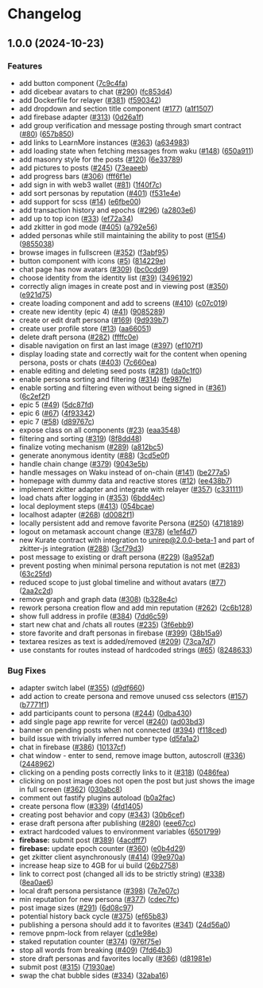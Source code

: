 # Changelog

## 1.0.0 (2024-10-23)


### Features

* add button component ([7c9c4fa](https://github.com/snaha/Kurate/commit/7c9c4faf2fd177ac5a325ed825a1799eb33892a3))
* add dicebear avatars to chat ([#290](https://github.com/snaha/Kurate/issues/290)) ([fc853d4](https://github.com/snaha/Kurate/commit/fc853d4e04215f6fa852614d2903c6eec1fed25b))
* add Dockerfile for relayer ([#381](https://github.com/snaha/Kurate/issues/381)) ([f590342](https://github.com/snaha/Kurate/commit/f5903428e09223ed57127e3dfd1c67e165aea1a1))
* add dropdown and section title component ([#177](https://github.com/snaha/Kurate/issues/177)) ([a1f1507](https://github.com/snaha/Kurate/commit/a1f1507c77897422844fbbfb51d259fb9b69a282))
* add firebase adapter ([#313](https://github.com/snaha/Kurate/issues/313)) ([0d26a1f](https://github.com/snaha/Kurate/commit/0d26a1fe9efb83901c9c9e8281f017e0237cfe7b))
* add group verification and message posting through smart contract ([#80](https://github.com/snaha/Kurate/issues/80)) ([657b850](https://github.com/snaha/Kurate/commit/657b850a4e32de5505b8e49ae3f91141a3a8c97c))
* add links to LearnMore instances ([#363](https://github.com/snaha/Kurate/issues/363)) ([a634983](https://github.com/snaha/Kurate/commit/a6349834e0dd70b89e4c0dd339901825b7e4694b))
* add loading state when fetching messages from waku ([#148](https://github.com/snaha/Kurate/issues/148)) ([650a911](https://github.com/snaha/Kurate/commit/650a9112c9d755e9e7ab8cea048b92aec26bae98))
* add masonry style for the posts ([#120](https://github.com/snaha/Kurate/issues/120)) ([6e33789](https://github.com/snaha/Kurate/commit/6e33789193762d53d8cc22dc6dd4eb138c921c21))
* add pictures to posts ([#245](https://github.com/snaha/Kurate/issues/245)) ([73eaeeb](https://github.com/snaha/Kurate/commit/73eaeeba12b748def36b635be9ee424afa9b8e20))
* add progress bars ([#306](https://github.com/snaha/Kurate/issues/306)) ([fff6f1e](https://github.com/snaha/Kurate/commit/fff6f1e7bbb6ddaefa5063c2873ca03d724bb40c))
* add sign in with web3 wallet ([#81](https://github.com/snaha/Kurate/issues/81)) ([1f40f7c](https://github.com/snaha/Kurate/commit/1f40f7ce3ad96725a25094914c7b620a52eb9c09))
* add sort personas by reputation ([#401](https://github.com/snaha/Kurate/issues/401)) ([f531e4e](https://github.com/snaha/Kurate/commit/f531e4e26e7772d82dd29391e0071c923c3fa801))
* add support for scss ([#14](https://github.com/snaha/Kurate/issues/14)) ([e6fbe00](https://github.com/snaha/Kurate/commit/e6fbe00d31f67563ca60a8b097995564ee4e62fe))
* add transaction history and epochs ([#296](https://github.com/snaha/Kurate/issues/296)) ([a2803e6](https://github.com/snaha/Kurate/commit/a2803e60733628951d414d68283912e6920cf355))
* add up to top icon ([#33](https://github.com/snaha/Kurate/issues/33)) ([ef72a34](https://github.com/snaha/Kurate/commit/ef72a347eb16f2de4f180a040cc1f2aca1449195))
* add zkitter in god mode ([#405](https://github.com/snaha/Kurate/issues/405)) ([a792e56](https://github.com/snaha/Kurate/commit/a792e567f1e17200763370c42d53217f14d66877))
* added personas while still maintaining the ability to post ([#154](https://github.com/snaha/Kurate/issues/154)) ([9855038](https://github.com/snaha/Kurate/commit/9855038cac3c93933545fdda0992c8783c23f8c9))
* browse images in fullscreen ([#352](https://github.com/snaha/Kurate/issues/352)) ([f3abf95](https://github.com/snaha/Kurate/commit/f3abf95f86e9a548e5bccbe4731d05e1a9c87432))
* button component with icons ([#5](https://github.com/snaha/Kurate/issues/5)) ([814229e](https://github.com/snaha/Kurate/commit/814229ef90978e8e6cf743492a309ce2707d1bee))
* chat page has now avatars ([#309](https://github.com/snaha/Kurate/issues/309)) ([bc0cdd9](https://github.com/snaha/Kurate/commit/bc0cdd97ec10da5fe1d62059fe389c644bd04e72))
* choose identity from the identity list ([#39](https://github.com/snaha/Kurate/issues/39)) ([3496192](https://github.com/snaha/Kurate/commit/34961926dd60d4c535a6c011e30311b3d36d3306))
* correctly align images in create post and in viewing post ([#350](https://github.com/snaha/Kurate/issues/350)) ([e921d75](https://github.com/snaha/Kurate/commit/e921d7594016254c2a2df5785e66a3a73f18dcdc))
* create loading component and add to screens ([#410](https://github.com/snaha/Kurate/issues/410)) ([c07c019](https://github.com/snaha/Kurate/commit/c07c0191aea2f900b549125a10d427e00e706b49))
* create new identity (epic 4) ([#41](https://github.com/snaha/Kurate/issues/41)) ([9085289](https://github.com/snaha/Kurate/commit/90852893c6fa418e5c8460298f17c0fbb306563c))
* create or edit draft persona ([#169](https://github.com/snaha/Kurate/issues/169)) ([9d939b7](https://github.com/snaha/Kurate/commit/9d939b78a5766ec0bf53e74eea9f241c08c9896a))
* create user profile store ([#13](https://github.com/snaha/Kurate/issues/13)) ([aa66051](https://github.com/snaha/Kurate/commit/aa6605172a7ef659ac98c4e4412444ab9939932f))
* delete draft persona ([#282](https://github.com/snaha/Kurate/issues/282)) ([ffffc0e](https://github.com/snaha/Kurate/commit/ffffc0e38ec8e85658168d02f3543933bf0bcd53))
* disable navigation on first an last image ([#397](https://github.com/snaha/Kurate/issues/397)) ([ef107f1](https://github.com/snaha/Kurate/commit/ef107f1f41382a119e059ad5e7e15225aa562220))
* display loading state and correctly wait for the content when opening persona, posts or chats ([#403](https://github.com/snaha/Kurate/issues/403)) ([7c660ea](https://github.com/snaha/Kurate/commit/7c660ea15c4f8daf970aaafd60f69c036c915216))
* enable editing and deleting seed posts ([#281](https://github.com/snaha/Kurate/issues/281)) ([da0c1f0](https://github.com/snaha/Kurate/commit/da0c1f054340a58046c1d50779052015da129dc9))
* enable persona sorting and filtering ([#314](https://github.com/snaha/Kurate/issues/314)) ([fe987fe](https://github.com/snaha/Kurate/commit/fe987feb0661ae94d32da7dba683d18193af8ec8))
* enable sorting and filtering even without being signed in ([#361](https://github.com/snaha/Kurate/issues/361)) ([6c2ef2f](https://github.com/snaha/Kurate/commit/6c2ef2f9f737e0a35b79fd4509fe4e3b59ffa62c))
* epic 5 ([#49](https://github.com/snaha/Kurate/issues/49)) ([5dc87fd](https://github.com/snaha/Kurate/commit/5dc87fda4b55649fe4f114c196462fbbf40ca9fe))
* epic 6 ([#67](https://github.com/snaha/Kurate/issues/67)) ([4f93342](https://github.com/snaha/Kurate/commit/4f93342883897cdbd7053c9ddba1d83888993117))
* epic 7 ([#58](https://github.com/snaha/Kurate/issues/58)) ([d89767c](https://github.com/snaha/Kurate/commit/d89767c0f7c213e9d4f90ccac852cb511b0bc0d5))
* expose class on all components ([#23](https://github.com/snaha/Kurate/issues/23)) ([eaa3548](https://github.com/snaha/Kurate/commit/eaa354877cfc9c5050a2a8013c3e88453be693a9))
* filtering and sorting ([#319](https://github.com/snaha/Kurate/issues/319)) ([8f8dd48](https://github.com/snaha/Kurate/commit/8f8dd48a99d7dc3a4c29790e4cc6103fe302ef7f))
* finalize voting mechanism ([#289](https://github.com/snaha/Kurate/issues/289)) ([a812bc5](https://github.com/snaha/Kurate/commit/a812bc582a5ccacb6aca42bb990bd5b99b8ec21f))
* generate anonymous identity ([#88](https://github.com/snaha/Kurate/issues/88)) ([3cd5e0f](https://github.com/snaha/Kurate/commit/3cd5e0fdbc4dec9b2a160c353b63d2dcba762650))
* handle chain change ([#379](https://github.com/snaha/Kurate/issues/379)) ([9043e5b](https://github.com/snaha/Kurate/commit/9043e5b4854b479c07c1ea1bc5997d5ed913cbb1))
* handle messages on Waku instead of on-chain ([#141](https://github.com/snaha/Kurate/issues/141)) ([be277a5](https://github.com/snaha/Kurate/commit/be277a5d209af3692c7d1f26d21ad85d30d2676a))
* homepage with dummy data and reactive stores ([#12](https://github.com/snaha/Kurate/issues/12)) ([ee438b7](https://github.com/snaha/Kurate/commit/ee438b7f4b83b26be6c24e0d47cc9c3fd8f835d0))
* implement zkitter adapter and integrate with relayer ([#357](https://github.com/snaha/Kurate/issues/357)) ([c331111](https://github.com/snaha/Kurate/commit/c331111207a0ab6c2513b8b1e067157777f773ef))
* load chats after logging in ([#353](https://github.com/snaha/Kurate/issues/353)) ([6bdd4ec](https://github.com/snaha/Kurate/commit/6bdd4ece58e62af6f5ba4523d2fb8dbf55ccd442))
* local deployment steps ([#413](https://github.com/snaha/Kurate/issues/413)) ([054bcae](https://github.com/snaha/Kurate/commit/054bcae77d7fa1cd3cb2b73b5e791fd1b5359a41))
* localhost adapter ([#268](https://github.com/snaha/Kurate/issues/268)) ([d0082f1](https://github.com/snaha/Kurate/commit/d0082f1bb6bb455491fe1955d60c01e7dd09aa4f))
* locally persistent add and remove favorite Persona ([#250](https://github.com/snaha/Kurate/issues/250)) ([4718189](https://github.com/snaha/Kurate/commit/47181895b41398c6dedd0b1cc5e05a57ef1f5833))
* logout on metamask account change ([#378](https://github.com/snaha/Kurate/issues/378)) ([e1ef4d7](https://github.com/snaha/Kurate/commit/e1ef4d74b3e239dfa46015750cf41f68322b5682))
* new Kurate contract with integration to unirep@2.0.0-beta-1 and part of zkitter-js integration ([#288](https://github.com/snaha/Kurate/issues/288)) ([3cf79d3](https://github.com/snaha/Kurate/commit/3cf79d323d30ff00955f573a3d68be9ce29c1e0a))
* post message to existing or draft persona ([#229](https://github.com/snaha/Kurate/issues/229)) ([8a952af](https://github.com/snaha/Kurate/commit/8a952af3f5072bab9b8c8f46856aaa4ac73ceb14))
* prevent posting when minimal persona reputation is not met ([#283](https://github.com/snaha/Kurate/issues/283)) ([63c25fd](https://github.com/snaha/Kurate/commit/63c25fd9dae13408cc8dd7d49d40210db7f29f90))
* reduced scope to just global timeline and without avatars ([#77](https://github.com/snaha/Kurate/issues/77)) ([2aa2c2d](https://github.com/snaha/Kurate/commit/2aa2c2d81beed336efe4038303974325fbff83d7))
* remove graph and graph data ([#308](https://github.com/snaha/Kurate/issues/308)) ([b328e4c](https://github.com/snaha/Kurate/commit/b328e4c67f0f3dccc95de44805b92b6301ab956d))
* rework persona creation flow and add min reputation ([#262](https://github.com/snaha/Kurate/issues/262)) ([2c6b128](https://github.com/snaha/Kurate/commit/2c6b12872384845a9f465c1ff16546369221bb53))
* show full address in profile ([#384](https://github.com/snaha/Kurate/issues/384)) ([7dd6c59](https://github.com/snaha/Kurate/commit/7dd6c59b4adbb037fe26d9a159869cb0b003668f))
* start new chat and /chats all routes ([#235](https://github.com/snaha/Kurate/issues/235)) ([3f6ebb9](https://github.com/snaha/Kurate/commit/3f6ebb90c71fbbd14548fa3e0813fe6dfa1284ca))
* store favorite and draft personas in firebase ([#399](https://github.com/snaha/Kurate/issues/399)) ([38b15a9](https://github.com/snaha/Kurate/commit/38b15a9ee0c86b07eb8c81d359ad8e521a589b77))
* textarea resizes as text is added/removed ([#209](https://github.com/snaha/Kurate/issues/209)) ([73ca7d7](https://github.com/snaha/Kurate/commit/73ca7d72d8ffdc7680f89e5f820d1d236802b49a))
* use constants for routes instead of hardcoded strings ([#65](https://github.com/snaha/Kurate/issues/65)) ([8248633](https://github.com/snaha/Kurate/commit/824863388771d694ca255ac02e497126fa81878b))


### Bug Fixes

* adapter switch label ([#355](https://github.com/snaha/Kurate/issues/355)) ([d9df660](https://github.com/snaha/Kurate/commit/d9df660102abdcdbecc3b9105299b50214c3f6c0))
* add action to create persona and remove unused css selectors ([#157](https://github.com/snaha/Kurate/issues/157)) ([b7771f1](https://github.com/snaha/Kurate/commit/b7771f1ae571c852ce9ebc881a133e94eab5cf5a))
* add participants count to persona ([#244](https://github.com/snaha/Kurate/issues/244)) ([0dba430](https://github.com/snaha/Kurate/commit/0dba4308383c8edd2d5318162b57142d6cd01d2e))
* add single page app rewrite for vercel ([#240](https://github.com/snaha/Kurate/issues/240)) ([ad03bd3](https://github.com/snaha/Kurate/commit/ad03bd3469b73f31924615f27767768af7b54928))
* banner on pending posts when not connected ([#394](https://github.com/snaha/Kurate/issues/394)) ([f118ced](https://github.com/snaha/Kurate/commit/f118cedc35f77703f57a03decb166c0c69eac526))
* build issue with trivially inferred number type ([d5fa1a2](https://github.com/snaha/Kurate/commit/d5fa1a2cfef50b885cb6eed44b14800a7cda2dd7))
* chat in firebase ([#386](https://github.com/snaha/Kurate/issues/386)) ([10137cf](https://github.com/snaha/Kurate/commit/10137cf1e319aa0732fbad9956fc6aebba7e4e9c))
* chat window - enter to send, remove image button, autoscroll ([#336](https://github.com/snaha/Kurate/issues/336)) ([2448962](https://github.com/snaha/Kurate/commit/24489623c2fef04bc238f29f32d410136f910d86))
* clicking on a pending posts correctly links to it ([#318](https://github.com/snaha/Kurate/issues/318)) ([0486fea](https://github.com/snaha/Kurate/commit/0486feacf884e1baa950f84cd0a863d8d879dfa1))
* clicking on post image does not open the post but just shows the image in full screen ([#362](https://github.com/snaha/Kurate/issues/362)) ([030abc8](https://github.com/snaha/Kurate/commit/030abc8e544ed72792d904e2607db228529d915c))
* comment out fastify plugins autoload ([b0a2fac](https://github.com/snaha/Kurate/commit/b0a2fac43d06541c4d65bcfc4f81db3a5b1e0108))
* create persona flow ([#339](https://github.com/snaha/Kurate/issues/339)) ([4fd1405](https://github.com/snaha/Kurate/commit/4fd14058d9779c6f6552f24131eea80f9ea1f836))
* creating post behavior and copy ([#343](https://github.com/snaha/Kurate/issues/343)) ([30b6cef](https://github.com/snaha/Kurate/commit/30b6cef3d7ed2f235ee9ddbe5d185dfce5f120dc))
* erase draft persona after publishing ([#280](https://github.com/snaha/Kurate/issues/280)) ([eee67cc](https://github.com/snaha/Kurate/commit/eee67ccffd6e293656fbe6c02caeb5f8f84b6384))
* extract hardcoded values to environment variables ([6501799](https://github.com/snaha/Kurate/commit/65017990479324432075063c372164508741b260))
* **firebase:** submit post ([#389](https://github.com/snaha/Kurate/issues/389)) ([4acdff7](https://github.com/snaha/Kurate/commit/4acdff71febc828ab7ea5f3fc6d6c47201564de5))
* **firebase:** update epoch counter ([#360](https://github.com/snaha/Kurate/issues/360)) ([e0b4d29](https://github.com/snaha/Kurate/commit/e0b4d297dc3e9c39327f9a8ff5456b6e71d517b8))
* get zkitter client asynchronously ([#414](https://github.com/snaha/Kurate/issues/414)) ([99e970a](https://github.com/snaha/Kurate/commit/99e970a826ea05de2c4b1af69567c98c28e98a67))
* increase heap size to 4GB for ui build ([26b2758](https://github.com/snaha/Kurate/commit/26b27583a40762324bc14707f9926be5c6176270))
* link to correct post (changed all ids to be strictly string) ([#338](https://github.com/snaha/Kurate/issues/338)) ([8ea0ae6](https://github.com/snaha/Kurate/commit/8ea0ae6e1e4825b68e63ea3c01e289cfc3309907))
* local draft persona persistance ([#398](https://github.com/snaha/Kurate/issues/398)) ([7e7e07c](https://github.com/snaha/Kurate/commit/7e7e07cf49788e6767486fcb55c48c1a045d3a24))
* min reputation for new persona ([#377](https://github.com/snaha/Kurate/issues/377)) ([cdec7fc](https://github.com/snaha/Kurate/commit/cdec7fce30996f4ad0dd0ab3582d4a850833272c))
* post image sizes ([#291](https://github.com/snaha/Kurate/issues/291)) ([6d08c97](https://github.com/snaha/Kurate/commit/6d08c97648356b2ff11d6e021cda2b53b415898f))
* potential history back cycle ([#375](https://github.com/snaha/Kurate/issues/375)) ([ef65b83](https://github.com/snaha/Kurate/commit/ef65b831f6ab6a5b3b7c8580ddb8e0b31cedc34e))
* publishing a persona should add it to favorites ([#341](https://github.com/snaha/Kurate/issues/341)) ([24d56a0](https://github.com/snaha/Kurate/commit/24d56a02de642dca2930510fd71f2e4ef2166bf0))
* remove pnpm-lock from relayer ([cd1e98e](https://github.com/snaha/Kurate/commit/cd1e98eaf9fc5b3cca93b68c6c14d8c71e6cc52a))
* staked reputation counter ([#374](https://github.com/snaha/Kurate/issues/374)) ([976f75e](https://github.com/snaha/Kurate/commit/976f75e1a86dfb61a694ec0fb11eb5fcca4dd57d))
* stop all words from breaking ([#409](https://github.com/snaha/Kurate/issues/409)) ([7fd64b3](https://github.com/snaha/Kurate/commit/7fd64b3204d259fe791b2d7868525ce89f4a835e))
* store draft personas and favorites locally ([#366](https://github.com/snaha/Kurate/issues/366)) ([d81981e](https://github.com/snaha/Kurate/commit/d81981ebd9519f13dfd68171d8df77f7a4060a5c))
* submit post ([#315](https://github.com/snaha/Kurate/issues/315)) ([71930ae](https://github.com/snaha/Kurate/commit/71930ae827f622137f4e12608bf28a23a0bda1c5))
* swap the chat bubble sides ([#334](https://github.com/snaha/Kurate/issues/334)) ([32aba16](https://github.com/snaha/Kurate/commit/32aba1603f03ede462fb0ed5a2a81fb952f45690))
